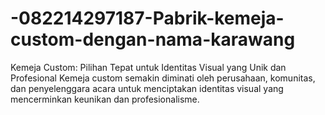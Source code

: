 # -082214297187-Pabrik-kemeja-custom-dengan-nama-karawang
Kemeja Custom: Pilihan Tepat untuk Identitas Visual yang Unik dan Profesional Kemeja custom semakin diminati oleh perusahaan, komunitas, dan penyelenggara acara untuk menciptakan identitas visual yang mencerminkan keunikan dan profesionalisme. 
